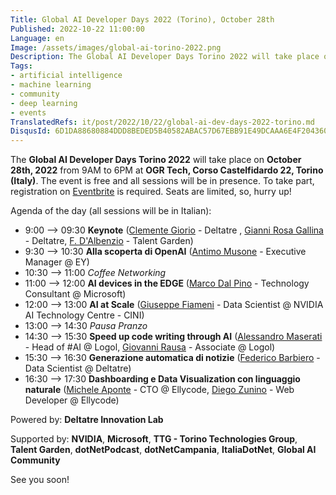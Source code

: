 ```yaml
---
Title: Global AI Developer Days 2022 (Torino), October 28th
Published: 2022-10-22 11:00:00
Language: en
Image: /assets/images/global-ai-torino-2022.png
Description: The Global AI Developer Days Torino 2022 will take place on October 28th, 2022 from 9AM to 6PM at OGR Tech, Corso Castelfidardo 22, Torino (Italy). The event is free and all sessions will be in presence. To take part, registration on Eventbrite is required. Seats are limited, so, hurry up!
Tags:
- artificial intelligence
- machine learning
- community
- deep learning
- events
TranslatedRefs: it/post/2022/10/22/global-ai-dev-days-2022-torino.md
DisqusId: 6D1DA88680884DDD8BEDED5B40582ABAC57D67EBB91E49DCAAA6E4F204360297
---
```


The **Global AI Developer Days Torino 2022** will take place on **October 28th, 2022** from 9AM to 6PM at **OGR Tech, Corso Castelfidardo 22, Torino (Italy)**. The event is free and all sessions will be in presence. To take part, registration on <a href="https://www.eventbrite.com/e/biglietti-global-ai-developer-days-2022-torino-italy-433465646417" target="_blank">Eventbrite</a> is required. Seats are limited, so, hurry up!

Agenda of the day (all sessions will be in Italian):

- 9:00 --> 09:30 **Keynote** ([Clemente Giorio](https://www.linkedin.com/in/clemente-giorio-03a61811/) - Deltatre , [Gianni Rosa Gallina](https://www.linkedin.com/in/gianni-rosa-gallina-b206a821/) - Deltatre, [F. D'Albenzio](https://www.linkedin.com/in/federico-d%E2%80%99albenzio-a33356183/) - Talent Garden)
- 9:30 --> 10:30 **Alla scoperta di OpenAI** ([Antimo Musone](https://www.linkedin.com/in/antimo-musone/) - Executive Manager @ EY)
- 10:30 --> 11:00 *Coffee Networking*
- 11:00 --> 12:00 **AI devices in the EDGE** ([Marco Dal Pino](https://www.linkedin.com/in/marcodalpino/) - Technology Consultant @ Microsoft)
- 12:00 --> 13:00 **AI at Scale** ([Giuseppe Fiameni](https://www.linkedin.com/in/giuseppefiameni/) - Data Scientist @ NVIDIA AI Technology Centre - CINI)
- 13:00 --> 14:30 *Pausa Pranzo*
- 14:30 --> 15:30 **Speed up code writing through AI** ([Alessandro Maserati](https://www.linkedin.com/in/alessandromaserati/) - Head of #AI @ Logol, [Giovanni Rausa](https://www.linkedin.com/in/giovannirausa/) - Associate @ Logol)
- 15:30 --> 16:30 **Generazione automatica di notizie** ([Federico Barbiero](https://www.linkedin.com/in/federico-barbiero-87374b171/) - Data Scientist @ Deltatre)
- 16:30 --> 17:30 **Dashboarding e Data Visualization con linguaggio naturale** ([Michele Aponte](https://www.linkedin.com/in/apomic80/) - CTO @ Ellycode, [Diego Zunino](https://www.linkedin.com/in/diego-zunino/) - Web Developer @ Ellycode)

Powered by: **Deltatre Innovation Lab**

Supported by: **NVIDIA**, **Microsoft**, **TTG - Torino Technologies Group**, **Talent Garden**, **dotNetPodcast**, **dotNetCampania**, **ItaliaDotNet**, **Global AI Community**

See you soon!
